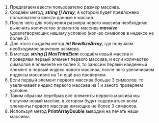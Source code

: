 1. Предлагаем ввести пользователю размер массива.
2. Создаём метод, ***string [] Array***, в котором будет предложено пользователю ввести данные в массив. 
3. После чего для получения размера нового массива необходимо выяснить количество элементов массива ***massive***
удовлетворяющих нашему условию (кол-во символов в индексе не более 3).
4. Для этого создаём метод ***int NewSizeArray***, где получаем необходимое значение размера.
5. В методе ***string [] MaxThirdElem*** создаём новый массив и проверяем первый элемент первого массива, и если количество символов в элементе не более 3, то заносим первый найденный элемент в первый индекс нового массива, после чего увеличиваем индексы массивов 
на 1 и ещё раз проверяем.
6. Если первый элемент первого массива больше 3 символов, то увеличивает индекс первого массива на 1 и заного проверяем условие.
7. Таким образом перебрав все элементы первого массива мы получим новый массив, в котором будут содержаться всем элементы первого массива имеющие не более 3 символов.
8. Используя метод **PrintArrayDouble** выводим на печать наши массивы.

